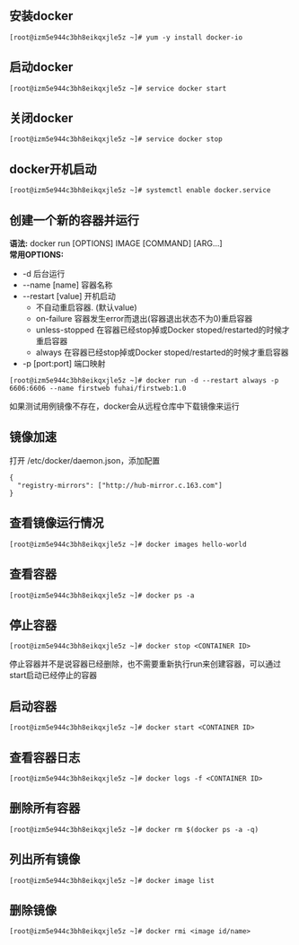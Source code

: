 ## 安装docker
```vim shell
[root@izm5e944c3bh8eikqxjle5z ~]# yum -y install docker-io
```

## 启动docker
```vim shell
[root@izm5e944c3bh8eikqxjle5z ~]# service docker start
```

## 关闭docker
```vim shell
[root@izm5e944c3bh8eikqxjle5z ~]# service docker stop
```

## docker开机启动
```vim shell
[root@izm5e944c3bh8eikqxjle5z ~]# systemctl enable docker.service
```

## 创建一个新的容器并运行
**语法:** docker run [OPTIONS] IMAGE [COMMAND] [ARG...]   
**常用OPTIONS:**    
* -d 后台运行
* --name [name] 容器名称
* --restart [value] 开机启动
  *	不自动重启容器. (默认value)
  * on-failure 	容器发生error而退出(容器退出状态不为0)重启容器
  * unless-stopped 	在容器已经stop掉或Docker stoped/restarted的时候才重启容器
  * always 	在容器已经stop掉或Docker stoped/restarted的时候才重启容器
* -p [port:port] 端口映射
```shell
[root@izm5e944c3bh8eikqxjle5z ~]# docker run -d --restart always -p 6606:6606 --name firstweb fuhai/firstweb:1.0
```
如果测试用例镜像不存在，docker会从远程仓库中下载镜像来运行

## 镜像加速
打开 /etc/docker/daemon.json，添加配置
```vim shell
{
  "registry-mirrors": ["http://hub-mirror.c.163.com"]
}
```

## 查看镜像运行情况
```vim shell
[root@izm5e944c3bh8eikqxjle5z ~]# docker images hello-world
```

## 查看容器
```vim shell
[root@izm5e944c3bh8eikqxjle5z ~]# docker ps -a
```

## 停止容器
```vim shell
[root@izm5e944c3bh8eikqxjle5z ~]# docker stop <CONTAINER ID>
```
停止容器并不是说容器已经删除，也不需要重新执行run来创建容器，可以通过start启动已经停止的容器
## 启动容器
```vim shell
[root@izm5e944c3bh8eikqxjle5z ~]# docker start <CONTAINER ID>
```
## 查看容器日志
```vim shell
[root@izm5e944c3bh8eikqxjle5z ~]# docker logs -f <CONTAINER ID>
```

## 删除所有容器
```vim shell
[root@izm5e944c3bh8eikqxjle5z ~]# docker rm $(docker ps -a -q)
```
## 列出所有镜像
```vim shell
[root@izm5e944c3bh8eikqxjle5z ~]# docker image list
```
## 删除镜像
```vim shell
[root@izm5e944c3bh8eikqxjle5z ~]# docker rmi <image id/name>
```
